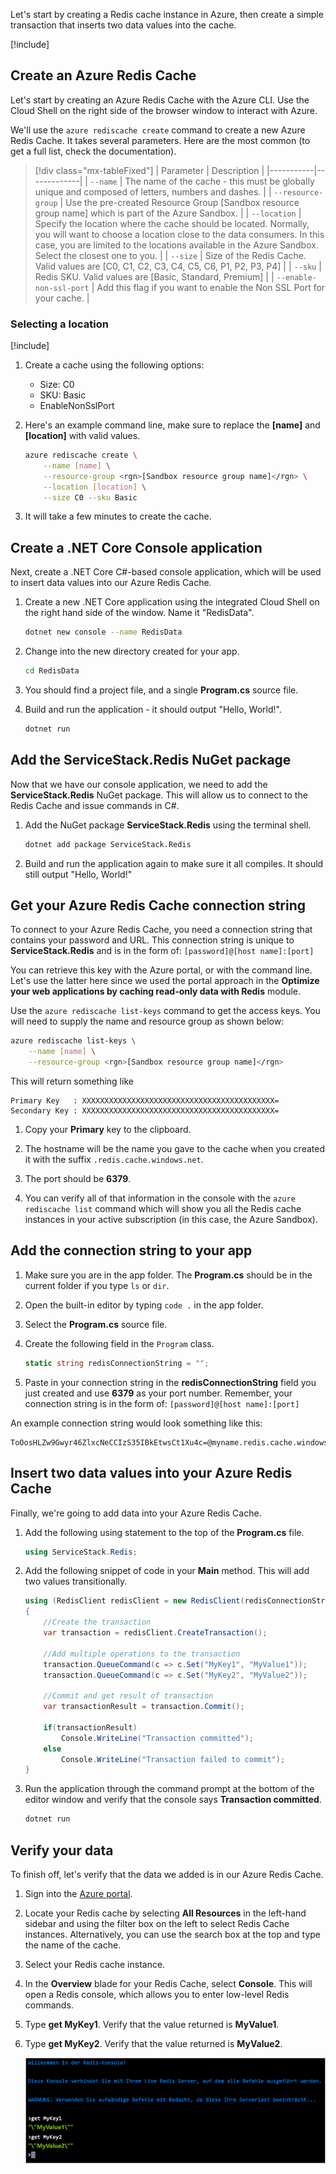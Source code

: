 Let's start by creating a Redis cache instance in Azure, then create a simple transaction that inserts two data values into the cache.

<!-- Activate the sandbox -->
[!include[](../../../includes/azure-sandbox-activate.md)]

## Create an Azure Redis Cache

Let's start by creating an Azure Redis Cache with the Azure CLI. Use the Cloud Shell on the right side of the browser window to interact with Azure.

We'll use the `azure rediscache create` command to create a new Azure Redis Cache. It takes several parameters. Here are the most common (to get a full list, check the documentation).

> [!div class="mx-tableFixed"]
> | Parameter | Description |
> |-----------|-------------|
> | `--name`    | The name of the cache - this must be globally unique and composed of letters, numbers and dashes. |
> | `--resource-group` | Use the pre-created Resource Group <rgn>[Sandbox resource group name]</rgn> which is part of the Azure Sandbox. |
> | `--location` | Specify the location where the cache should be located. Normally, you will want to choose a location close to the data consumers. In this case, you are limited to the locations available in the Azure Sandbox. Select the closest one to you. |
> | `--size` | Size of the Redis Cache. Valid values are [C0, C1, C2, C3, C4, C5, C6, P1, P2, P3, P4] |
> | `--sku` | Redis SKU. Valid values are [Basic, Standard, Premium] |
> | `--enable-non-ssl-port` | Add this flag if you want to enable the Non SSL Port for your cache. |

### Selecting a location
<!-- Resource selection -->
[!include[](../../../includes/azure-sandbox-regions-first-mention-note.md)]

1. Create a cache using the following options:
    - Size: C0
    - SKU: Basic
    - EnableNonSslPort
    
1. Here's an example command line, make sure to replace the **[name]** and **[location]** with valid values.

    ```bash
    azure rediscache create \
        --name [name] \
        --resource-group <rgn>[Sandbox resource group name]</rgn> \
        --location [location] \
        --size C0 --sku Basic
    ```

1. It will take a few minutes to create the cache.

## Create a .NET Core Console application

Next, create a .NET Core C#-based console application, which will be used to insert data values into our Azure Redis Cache.

1. Create a new .NET Core application using the integrated Cloud Shell on the right hand side of the window. Name it "RedisData".

    ```bash
    dotnet new console --name RedisData
    ```
    
1. Change into the new directory created for your app.

    ```bash
    cd RedisData
    ```
    
1. You should find a project file, and a single **Program.cs** source file.

1. Build and run the application - it should output "Hello, World!".

    ```bash
    dotnet run
    ```
    
## Add the ServiceStack.Redis NuGet package

Now that we have our console application, we need to add the **ServiceStack.Redis** NuGet package. This will allow us to connect to the Redis Cache and issue commands in C#.

1. Add the NuGet package **ServiceStack.Redis** using the terminal shell.

    ```bash
    dotnet add package ServiceStack.Redis
    ```
    
1. Build and run the application again to make sure it all compiles. It should still output "Hello, World!"

## Get your Azure Redis Cache connection string

To connect to your Azure Redis Cache, you need a connection string that contains your password and URL. This connection string is unique to **ServiceStack.Redis** and is in the form of: `[password]@[host name]:[port]`

You can retrieve this key with the Azure portal, or with the command line. Let's use the latter here since we used the portal approach in the **Optimize your web applications by caching read-only data with Redis** module.

Use the `azure rediscache list-keys` command to get the access keys. You will need to supply the name and resource group as shown below:

```bash
azure rediscache list-keys \
    --name [name] \
    --resource-group <rgn>[Sandbox resource group name]</rgn>
```

This will return something like

```output
Primary Key   : XXXXXXXXXXXXXXXXXXXXXXXXXXXXXXXXXXXXXXXXXXX=
Secondary Key : XXXXXXXXXXXXXXXXXXXXXXXXXXXXXXXXXXXXXXXXXXX=
```

1. Copy your **Primary** key to the clipboard.

1. The hostname will be the name you gave to the cache when you created it with the suffix `.redis.cache.windows.net`.

1. The port should be **6379**.

1. You can verify all of that information in the console with the `azure rediscache list` command which will show you all the Redis cache instances in your active subscription (in this case, the Azure Sandbox).

## Add the connection string to your app

1. Make sure you are in the app folder. The **Program.cs** should be in the current folder if you type `ls` or `dir`.

1. Open the built-in editor by typing `code .` in the app folder.

1. Select the **Program.cs** source file.

1. Create the following field in the `Program` class.

    ```csharp
    static string redisConnectionString = "";
    ```

1. Paste in your connection string in the **redisConnectionString** field you just created and use **6379** as your port number. Remember, your connection string is in the form of: `[password]@[host name]:[port]`

An example connection string would look something like this:

```output
ToOosHLZw9Gwyr46ZlxcNeCCIzS35IBkEtwsCt1Xu4c=@myname.redis.cache.windows.net:6379
```
    
## Insert two data values into your Azure Redis Cache

Finally, we're going to add data into your Azure Redis Cache.

1. Add the following using statement to the top of the **Program.cs** file.

    ```csharp
    using ServiceStack.Redis;
    ```

1. Add the following snippet of code in your **Main** method. This will add two values transitionally.

    ```csharp
    using (RedisClient redisClient = new RedisClient(redisConnectionString))
    {
        //Create the transaction
        var transaction = redisClient.CreateTransaction();

        //Add multiple operations to the transaction
        transaction.QueueCommand(c => c.Set("MyKey1", "MyValue1"));
        transaction.QueueCommand(c => c.Set("MyKey2", "MyValue2"));

        //Commit and get result of transaction
        var transactionResult = transaction.Commit();

        if(transactionResult)
            Console.WriteLine("Transaction committed");
        else
            Console.WriteLine("Transaction failed to commit");
    }
    ```
1. Run the application through the command prompt at the bottom of the editor window and verify that the console says **Transaction committed**. 

    ```bash
    dotnet run
    ```
    
## Verify your data

To finish off, let's verify that the data we added is in our Azure Redis Cache.

1. Sign into the [Azure portal](https://portal.azure.com?azure-portal=true).

1. Locate your Redis cache by selecting **All Resources** in the left-hand sidebar and using the filter box on the left to select Redis Cache instances. Alternatively, you can use the search box at the top and type the name of the cache.

1. Select your Redis cache instance.

1. In the **Overview** blade for your Redis Cache, select **Console**. This will open a Redis console, which allows you to enter low-level Redis commands.

1. Type **get MyKey1**. Verify that the value returned is **MyValue1**.

1. Type **get MyKey2**. Verify that the value returned is **MyValue2**.

    ![Screenshot of the Azure Redis console showing the values of MyKey1 and MyKey2.](../media/4-redis-console.png)